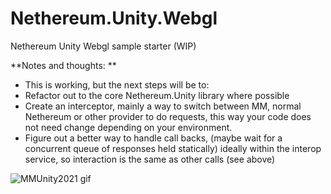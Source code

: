 # Nethereum.Unity.Webgl
Nethereum Unity Webgl sample starter (WIP)

**Notes and thoughts: **
+ This is working, but the next steps will be to:
+ Refactor out to the core Nethereum.Unity library where possible
+ Create an interceptor, mainly a way to switch between MM, normal Nethereum or other provider to do requests, this way your code does not need change depending on your environment.
+ Figure out a better way to handle call backs, (maybe wait for a concurrent queue of responses held statically) ideally within the interop service, so interaction is the same as other calls (see above)

![MMUnity2021 gif](https://user-images.githubusercontent.com/562371/148795418-d09438d0-5857-4dfc-92af-3a3b025f8c22.gif)
